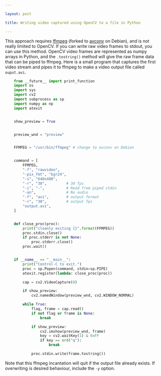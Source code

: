 ```yaml
---

layout: post

title: Writing video captured using OpenCV to a file in Python

---
```

This approach requires [ffmpeg][1] (forked to [avconv][2] on Debian), and is not
really limited to OpenCV. If you can write raw video frames to stdout, you can
use this method. OpenCV video frames are represented as numpy arrays in Python,
and the `.tostring()` method will give the raw frame data that can be piped to
ffmpeg. Here is a small program that captures the first video stream and pipes
it to ffmpeg to make a video output file called `ouput.avi`.

```python
    from __future__ import print_function
    import os
    import sys
    import cv2
    import subprocess as sp
    import numpy as np
    import atexit


    show_preview = True


    preview_wnd = "preview"


    FFMPEG = "/usr/bin/ffmpeg" # change to avconv on Debian


    command = [
        FFMPEG,
        "-f", "rawvideo",
        "-pix_fmt", "bgr24",
        "-s", "640x480", 
        "-r", "30",         # 30 fps
        "-i", "-",          # Read from piped stdin
        "-an",              # No audio
        "-f", "avi",        # output format
        "-r", "30",         # output fps
        "output.avi",
    ]


    def close_proc(proc):
        print("cleanly exiting {}".format(FFMPEG))
        proc.stdin.close()
        if proc.stderr is not None:
            proc.stderr.close()
        proc.wait()


    if __name__ == "__main__":
        print("Control-C to exit.")
        proc = sp.Popen(command, stdin=sp.PIPE)
        atexit.register(lambda: close_proc(proc))

        cap = cv2.VideoCapture(0)

        if show_preview:
            cv2.namedWindow(preview_wnd, cv2.WINDOW_NORMAL)

        while True:
            flag, frame = cap.read()
            if not flag or frame is None:
                break

            if show_preview:
                cv2.imshow(preview_wnd, frame)
                key = cv2.waitKey(1) & 0xFF
                if key == ord("q"):
                    break

            proc.stdin.write(frame.tostring())
```

Note that this ffmpeg incantation will quit if the output file already exists.
If overwriting is desired behaviour, include the `-y` option.


[1]:https://www.ffmpeg.org/
[2]:https://libav.org/avconv.html
